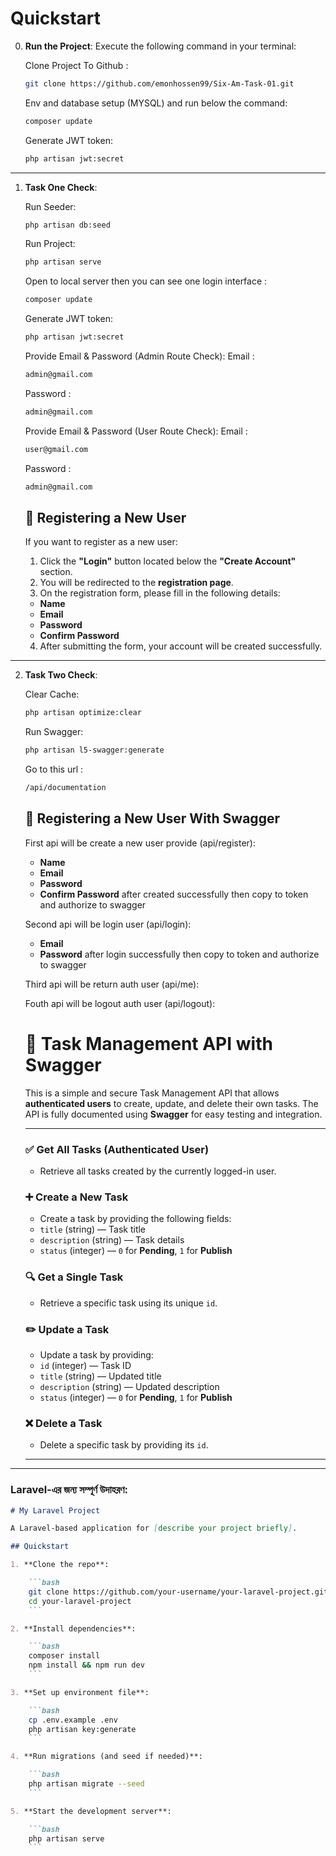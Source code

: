 # Quickstart

0. **Run the Project**: Execute the following command in your terminal:

    Clone Project To Github :
    ```bash
    git clone https://github.com/emonhossen99/Six-Am-Task-01.git
    ```

    Env and database setup (MYSQL) and run below the command:

    ```bash
    composer update
    ```

    Generate JWT token:

    ```bash
    php artisan jwt:secret
    ```

---

1. **Task One Check**:

    Run Seeder:
    ```bash
    php artisan db:seed
    ```

    Run Project:
    ```bash
    php artisan serve
    ```

    Open to local server then you can see one login interface :
    ```bash
    composer update
    ```

    Generate JWT token:

    ```bash
    php artisan jwt:secret
    ```

    Provide  Email & Password (Admin Route Check):
    Email :

    ```bash
    admin@gmail.com
    ```
    Password :
    ```bash
    admin@gmail.com
    ```

    Provide  Email & Password (User Route Check):
    Email :

    ```bash
    user@gmail.com
    ```
    Password :
    ```bash
    admin@gmail.com
    ```

    ## 🔐 Registering a New User

    If you want to register as a new user:

    1. Click the **"Login"** button located below the **"Create Account"** section.
    2. You will be redirected to the **registration page**.
    3. On the registration form, please fill in the following details:
    - **Name**
    - **Email**
    - **Password**
    - **Confirm Password**
    4. After submitting the form, your account will be created successfully.

---

2. **Task Two Check**:

    Clear Cache:
    ```bash
    php artisan optimize:clear
    ```

    Run Swagger:
    ```bash
    php artisan l5-swagger:generate
    ```

    Go to this url  :
    ```bash
    /api/documentation
    ```
    ## 🔐 Registering a New User With Swagger

    First api will be create a new user provide (api/register):
    - **Name**
    - **Email**
    - **Password**
    - **Confirm Password**
    after created successfully then copy to token and authorize to swagger

   Second api will be login user  (api/login):
    - **Email**
    - **Password**
    after login successfully then copy to token and authorize to swagger

   Third api will be return auth user  (api/me):
   
   Fouth api will be logout auth user  (api/logout):


    # 🔐 Task Management API with Swagger

    This is a simple and secure Task Management API that allows **authenticated users** to create, update, and delete their own tasks. The API is fully documented using **Swagger** for easy testing and integration.

    ---

    ### ✅ Get All Tasks (Authenticated User)
    - Retrieve all tasks created by the currently logged-in user.

    ### ➕ Create a New Task
    - Create a task by providing the following fields:
    - `title` (string) — Task title  
    - `description` (string) — Task details  
    - `status` (integer) — `0` for **Pending**, `1` for **Publish**

    ### 🔍 Get a Single Task
    - Retrieve a specific task using its unique `id`.

    ### ✏️ Update a Task
    - Update a task by providing:
    - `id` (integer) — Task ID  
    - `title` (string) — Updated title  
    - `description` (string) — Updated description  
    - `status` (integer) — `0` for **Pending**, `1` for **Publish**

    ### ❌ Delete a Task
    - Delete a specific task by providing its `id`.

    ---

    

---



### Laravel-এর জন্য সম্পূর্ণ উদাহরণ:

```md
# My Laravel Project

A Laravel-based application for [describe your project briefly].

## Quickstart

1. **Clone the repo**:

    ```bash
    git clone https://github.com/your-username/your-laravel-project.git
    cd your-laravel-project
    ```

2. **Install dependencies**:

    ```bash
    composer install
    npm install && npm run dev
    ```

3. **Set up environment file**:

    ```bash
    cp .env.example .env
    php artisan key:generate
    ```

4. **Run migrations (and seed if needed)**:

    ```bash
    php artisan migrate --seed
    ```

5. **Start the development server**:

    ```bash
    php artisan serve
    ```

